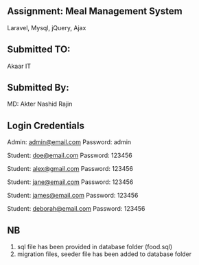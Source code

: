 ## Assignment: Meal Management System

Laravel, Mysql, jQuery, Ajax

## Submitted TO:

Akaar IT

## Submitted By:

MD: Akter Nashid Rajin

## Login Credentials

Admin: admin@email.com
Password: admin

Student: doe@email.com
Password: 123456

Student: alex@gmail.com
Password: 123456

Student: jane@email.com
Password: 123456

Student: james@email.com
Password: 123456

Student: deborah@email.com
Password: 123456

## NB

1. sql file has been provided in database folder (food.sql)
2. migration files, seeder file has been added to database folder
